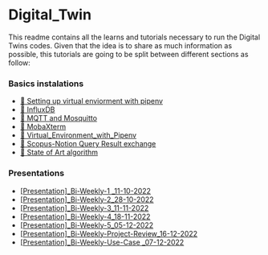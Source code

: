 # Digital_Twin

This readme contains all the learns and tutorials necessary to run the Digital Twins codes.
Given that the idea is to share as much information as possible, this tutorials are going to be split between different sections as follow:

### Basics instalations
* [📂 Setting up virtual enviorment with pipenv](Documentations/Basics/Virtual_Environment_with_Pipenv.md)
* [💽 InfluxDB](Documentations/Basics/InfluxDB.md)
* [🦟 MQTT and Mosquitto](Documentations/Basics/MQTT_Broker.md)
* [📶 MobaXterm](Documentations/Basics/MobaXterm.md)
* [🌲 Virtual_Environment_with_Pipenv](Documentations/Basics/Virtual_Environment_with_Pipenv.md)
* [🧾 Scopus-Notion Query Result exchange](Documentations/Basics/Scopus-Notion_Query_Result_exchange.md)
* [🎨 State of Art algorithm](Documentations/Basics/State_of_Art_algorithm.md)

### Presentations
* [[Presentation]_Bi-Weekly-1 _11-10-2022](Documentations/Presentations/[Presentation]_Bi-Weekly-1%20_11-10-2022.pdf)
* [[Presentation]_Bi-Weekly-2_28-10-2022](Documentations/Presentations/[Presentation]_Bi-Weekly-2_28-10-2022.pdf)
* [[Presentation]_Bi-Weekly-3_11-11-2022](Documentations/Presentations/[Presentation]_Bi-Weekly-3_11-11-2022.pdf)
* [[Presentation]_Bi-Weekly-4_18-11-2022](Documentations/Presentations/[Presentation]_Bi-Weekly-4_18-11-2022.pdf)
* [[Presentation]_Bi-Weekly-5_05-12-2022](Documentations/Presentations/[Presentation]_Bi-Weekly-5_05-12-2022.pdf)
* [[Presentation]_Bi-Weekly-Project-Review_16-12-2022](Documentations/Presentations/[Presentation]_Bi-Weekly-Project-Review_16-12-2022.pdf)
* [[Presentation]_Bi-Weekly-Use-Case _07-12-2022](Documentations/Presentations/[Presentation]_Bi-Weekly-Use-Case_07-12-2022.pdf)
